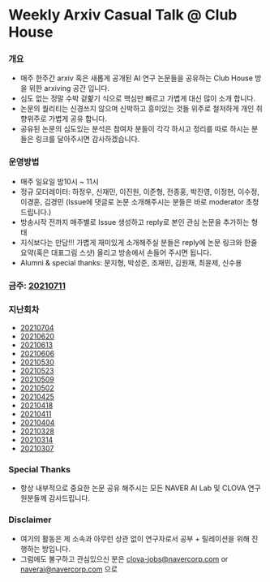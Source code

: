 # Weekly Arxiv Casual Talk @ Club House
### 개요
* 매주 한주간 arxiv 혹은 새롭게 공개된 AI 연구 논문들을 공유하는 Club House 방을 위한 arxiving 공간 입니다.
* 심도 없는 정말 수박 겉핥기 식으로 핵심만 빠르고 가볍게 대신 많이 소개 합니다.
* 논문의 퀄리티는 신경쓰지 않으며 신박하고 흥미있는 것들 위주로 철저하게 개인 취향위주로 가볍게 공유 합니다.
* 공유된 논문의 심도있는 분석은 참여자 분들이 각각 하시고 정리를 따로 하시는 분들은 링크를 달아주시면 감사하겠습니다.

### 운영방법
* 매주 일요일 밤10시 ~ 11시
* 정규 모더레이터: 하정우, 신재민, 이진원, 이준형, 전종홍, 박진영, 이정현, 이수정, 이경훈, 김경민 (Issue에 댓글로 논문 소개해주시는 분들은 바로 moderator 초청 드립니다.)
* 방송시작 전까지 매주별로 Issue 생성하고 reply로 본인 관심 논문을 추가하는 형태
* 지식보다는 만담!!! 가볍게 재미있게 소개해주실 분들은 reply에 논문 링크와 한줄 요약(혹은 대표그림 스샷) 올리고 방송에서 손들어 주시면 됩니다.
* Alumni & special thanks: 문지형, 박성준, 조재민, 김원재, 최윤제, 신수용

### 금주: [20210711](https://github.com/jungwoo-ha/WeeklyArxivTalk/issues/16)


### 지난회차 
* [20210704](https://github.com/jungwoo-ha/WeeklyArxivTalk/issues/15)
* [20210620](https://github.com/jungwoo-ha/WeeklyArxivTalk/issues/14)
* [20210613](https://github.com/jungwoo-ha/WeeklyArxivTalk/issues/13)
* [20210606](https://github.com/jungwoo-ha/WeeklyArxivTalk/issues/12)
* [20210530](https://github.com/jungwoo-ha/WeeklyArxivTalk/issues/11)
* [20210523](https://github.com/jungwoo-ha/WeeklyArxivTalk/issues/10)
* [20210509](https://github.com/jungwoo-ha/WeeklyArxivTalk/issues/9)
* [20210502](https://github.com/jungwoo-ha/WeeklyArxivTalk/issues/8)
* [20210425](https://github.com/jungwoo-ha/WeeklyArxivTalk/issues/7)
* [20210418](https://github.com/jungwoo-ha/WeeklyArxivTalk/issues/6)
* [20210411](https://github.com/jungwoo-ha/WeeklyArxivTalk/issues/5)
* [20210404](https://github.com/jungwoo-ha/WeeklyArxivTalk/issues/4)
* [20210328](https://github.com/jungwoo-ha/WeeklyArxivTalk/issues/3)
* [20210314](https://github.com/jungwoo-ha/WeeklyArxivTalk/issues/2)
* [20210307](https://github.com/jungwoo-ha/WeeklyArxivTalk/issues/1)

### Special Thanks
* 항상 내부적으로 중요한 논문 공유 해주시는 모든 NAVER AI Lab 및 CLOVA 연구원분들께 감사드립니다.

### Disclaimer
* 여기의 활동은 제 소속과 아무런 상관 없이 연구자로서 공부 + 릴레이션을 위해 진행하는 방입니다.
* 그럼에도 불구하고 관심있으신 분은 clova-jobs@navercorp.com or naverai@navercorp.com 으로



